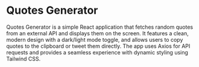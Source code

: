 # Quotes Generator
 
Quotes Generator is a simple React application that fetches random quotes from an external API and displays them on the screen. It features a clean, modern design with a dark/light mode toggle, and allows users to copy quotes to the clipboard or tweet them directly. The app uses Axios for API requests and provides a seamless experience with dynamic styling using Tailwind CSS. 
